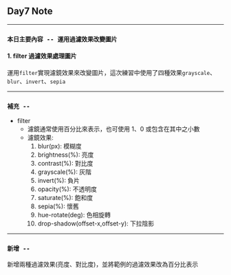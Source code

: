 ## **Day7 Note**

---

### `本日主要內容 -- 運用過濾效果改變圖片`

#### 1. filter 過濾效果處理圖片

運用`filter`實現濾鏡效果來改變圖片，這次練習中使用了四種效果`grayscale`、`blur`、`invert`、`sepia`

---

### **`補充 --`**

- filter
  - 濾鏡通常使用百分比來表示，也可使用 1、0 或包含在其中之小數
  - 濾鏡效果:
    1. blur(px): 模糊度
    2. brightness(%): 亮度
    3. contrast(%): 對比度
    4. grayscale(%): 灰階
    5. invert(%): 負片
    6. opacity(%): 不透明度
    7. saturate(%): 飽和度
    8. sepia(%): 懷舊
    9. hue-rotate(deg): 色相旋轉
    10. drop-shadow(offset-x,offset-y): 下拉陰影

---

### **`新增 --`**

新增兩種過濾效果(亮度、對比度)，並將範例的過濾效果改為百分比表示
